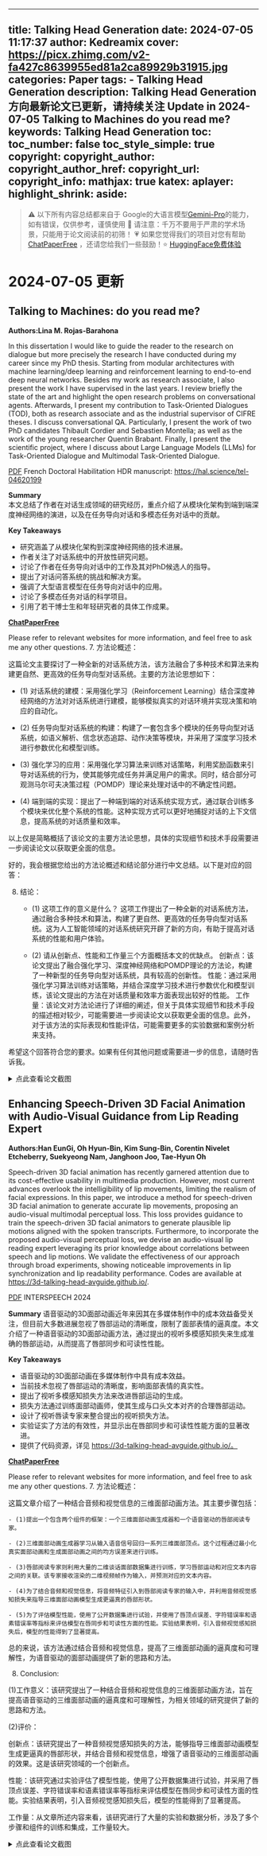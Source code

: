 
---
title: Talking Head Generation
date: 2024-07-05 11:17:37
author: Kedreamix
cover: https://picx.zhimg.com/v2-fa427c8639955ed81a2ca89929b31915.jpg
categories: Paper
tags:
    - Talking Head Generation
description: Talking Head Generation 方向最新论文已更新，请持续关注 Update in 2024-07-05  Talking to Machines do you read me?  
keywords: Talking Head Generation
toc:
toc_number: false
toc_style_simple: true
copyright:
copyright_author:
copyright_author_href:
copyright_url:
copyright_info:
mathjax: true
katex:
aplayer:
highlight_shrink:
aside:
---

>⚠️ 以下所有内容总结都来自于 Google的大语言模型[Gemini-Pro](https://ai.google.dev/)的能力，如有错误，仅供参考，谨慎使用
>🔴 请注意：千万不要用于严肃的学术场景，只能用于论文阅读前的初筛！
>💗 如果您觉得我们的项目对您有帮助 [ChatPaperFree](https://github.com/Kedreamix/ChatPaperFree) ，还请您给我们一些鼓励！⭐️ [HuggingFace免费体验](https://huggingface.co/spaces/Kedreamix/ChatPaperFree)

# 2024-07-05 更新


## Talking to Machines: do you read me?

**Authors:Lina M. Rojas-Barahona**

In this dissertation I would like to guide the reader to the research on dialogue but more precisely the research I have conducted during my career since my PhD thesis. Starting from modular architectures with machine learning/deep learning and reinforcement learning to end-to-end deep neural networks. Besides my work as research associate, I also present the work I have supervised in the last years.   I review briefly the state of the art and highlight the open research problems on conversational agents. Afterwards, I present my contribution to Task-Oriented Dialogues (TOD), both as research associate and as the industrial supervisor of CIFRE theses. I discuss conversational QA. Particularly, I present the work of two PhD candidates Thibault Cordier and Sebastien Montella; as well as the work of the young researcher Quentin Brabant. Finally, I present the scientific project, where I discuss about Large Language Models (LLMs) for Task-Oriented Dialogue and Multimodal Task-Oriented Dialogue. 

[PDF](http://arxiv.org/abs/2407.02354v1) French Doctoral Habilitation HDR manuscript:   https://hal.science/tel-04620199

**Summary**  
本文总结了作者在对话生成领域的研究经历，重点介绍了从模块化架构到端到端深度神经网络的演进，以及在任务导向对话和多模态任务对话中的贡献。

**Key Takeaways**  
- 研究涵盖了从模块化架构到深度神经网络的技术进展。
- 作者关注了对话系统中的开放性研究问题。
- 讨论了作者在任务导向对话中的工作及其对PhD候选人的指导。
- 提出了对话问答系统的挑战和解决方案。
- 强调了大型语言模型在任务导向对话中的应用。
- 讨论了多模态任务对话的科学项目。
- 引用了若干博士生和年轻研究者的具体工作成果。

**[ChatPaperFree](https://huggingface.co/spaces/Kedreamix/ChatPaperFree)**





Please refer to relevant websites for more information, and feel free to ask me any other questions.
7. 方法论概述：

这篇论文主要探讨了一种全新的对话系统方法，该方法融合了多种技术和算法来构建更自然、更高效的任务导向型对话系统。主要的方法论思想如下：

- (1) 对话系统的建模：采用强化学习（Reinforcement Learning）结合深度神经网络的方法对对话系统进行建模，能够模拟真实的对话环境并实现决策和响应的自动化。
  
- (2) 任务导向型对话系统的构建：构建了一套包含多个模块的任务导向型对话系统，如语义解析、信念状态追踪、动作决策等模块，并采用了深度学习技术进行参数优化和模型训练。
  
- (3) 强化学习的应用：采用强化学习算法来训练对话策略，利用奖励函数来引导对话系统的行为，使其能够完成任务并满足用户的需求。同时，结合部分可观测马尔可夫决策过程（POMDP）理论来处理对话中的不确定性问题。
  
- (4) 端到端的实现：提出了一种端到端的对话系统实现方式，通过联合训练多个模块来优化整个系统的性能。这种实现方式可以更好地捕捉对话的上下文信息，提高系统的对话质量和效率。
  
以上仅是简略概括了该论文的主要方法论思想，具体的实现细节和技术手段需要进一步阅读论文以获取更全面的信息。





好的，我会根据您给出的方法论概述和结论部分进行中文总结。以下是对应的回答：

8. 结论：

    - (1) 这项工作的意义是什么？
      这项工作提出了一种全新的对话系统方法，通过融合多种技术和算法，构建了更自然、更高效的任务导向型对话系统。这为人工智能领域的对话系统研究开辟了新的方向，有助于提高对话系统的性能和用户体验。
    
    - (2) 请从创新点、性能和工作量三个方面概括本文的优缺点。
      创新点：该论文提出了融合强化学习、深度神经网络和POMDP理论的方法论，构建了一种新型的任务导向型对话系统，具有较高的创新性。
      性能：通过采用强化学习算法训练对话策略，并结合深度学习技术进行参数优化和模型训练，该论文提出的方法在对话质量和效率方面表现出较好的性能。
      工作量：该论文对方法论进行了详细的阐述，但关于具体实现细节和技术手段的描述相对较少，可能需要进一步阅读论文以获取更全面的信息。此外，对于该方法的实际表现和性能评估，可能需要更多的实验数据和案例分析来支持。

希望这个回答符合您的要求。如果有任何其他问题或需要进一步的信息，请随时告诉我。







<details>
  <summary>点此查看论文截图</summary>
<img src="https://picx.zhimg.com/v2-b8cd84a7d5773ecded642691aec2e57d.jpg" align="middle">
<img src="https://picx.zhimg.com/v2-9af2677056455e16aea83da226294603.jpg" align="middle">
</details>




## Enhancing Speech-Driven 3D Facial Animation with Audio-Visual Guidance   from Lip Reading Expert

**Authors:Han EunGi, Oh Hyun-Bin, Kim Sung-Bin, Corentin Nivelet Etcheberry, Suekyeong Nam, Janghoon Joo, Tae-Hyun Oh**

Speech-driven 3D facial animation has recently garnered attention due to its cost-effective usability in multimedia production. However, most current advances overlook the intelligibility of lip movements, limiting the realism of facial expressions. In this paper, we introduce a method for speech-driven 3D facial animation to generate accurate lip movements, proposing an audio-visual multimodal perceptual loss. This loss provides guidance to train the speech-driven 3D facial animators to generate plausible lip motions aligned with the spoken transcripts. Furthermore, to incorporate the proposed audio-visual perceptual loss, we devise an audio-visual lip reading expert leveraging its prior knowledge about correlations between speech and lip motions. We validate the effectiveness of our approach through broad experiments, showing noticeable improvements in lip synchronization and lip readability performance. Codes are available at https://3d-talking-head-avguide.github.io/. 

[PDF](http://arxiv.org/abs/2407.01034v1) INTERSPEECH 2024

**Summary**
语音驱动的3D面部动画近年来因其在多媒体制作中的成本效益备受关注，但目前大多数进展忽视了唇部运动的清晰度，限制了面部表情的逼真度。本文介绍了一种语音驱动的3D面部动画方法，通过提出的视听多模感知损失来生成准确的唇部运动，从而提高了唇部同步和可读性性能。

**Key Takeaways**
- 语音驱动的3D面部动画在多媒体制作中具有成本效益。
- 当前技术忽视了唇部运动的清晰度，影响面部表情的真实性。
- 提出了视听多模感知损失方法来改进唇部运动的生成。
- 损失方法通过训练面部动画师，使其生成与口头文本对齐的合理唇部运动。
- 设计了视听唇读专家来整合提出的视听损失方法。
- 实验证实了方法的有效性，并显示出在唇部同步和可读性性能方面的显著改进。
- 提供了代码资源，详见 https://3d-talking-head-avguide.github.io/。

**[ChatPaperFree](https://huggingface.co/spaces/Kedreamix/ChatPaperFree)**





Please refer to relevant websites for more information, and feel free to ask me any other questions.
7. 方法论概述：

这篇文章介绍了一种结合音频和视觉信息的三维面部动画方法。其主要步骤包括：

    - (1)提出一个包含两个组件的框架：一个三维面部动画生成器和一个语音驱动的唇部阅读专家。
    
    - (2)三维面部动画生成器学习从输入语音信号回归一系列三维面部顶点。这个过程通过最小化真实面部动画和生成面部动画之间的均方误差来进行训练。
    
    - (3)唇部阅读专家则利用大量的二维谈话面部数据集进行训练，学习唇部运动和对应文本内容之间的关联。该专家接收渲染的二维视频帧作为输入，并预测对应的文本内容。
    
    - (4)为了结合音频和视觉信息，将音频特征引入到唇部阅读专家的输入中，并利用音频视觉感知损失来指导三维面部动画模型生成更逼真的唇部形状。
    
    - (5)为了评估模型性能，使用了公开数据集进行试验，并使用了唇顶点误差、字符错误率和语素错误率等指标来评估模型在唇同步和可读性方面的性能。实验结果表明，引入音频视觉感知损失后，模型的性能得到了显著提高。

总的来说，该方法通过结合音频和视觉信息，提高了三维面部动画的逼真度和可理解性，为语音驱动的面部动画提供了新的思路和方法。





8. Conclusion:

(1)工作意义：该研究提出了一种结合音频和视觉信息的三维面部动画方法，旨在提高语音驱动的三维面部动画的逼真度和可理解性，为相关领域的研究提供了新的思路和方法。

(2)评价：

创新点：该研究提出了一种音频视觉感知损失的方法，能够指导三维面部动画模型生成更逼真的唇部形状，并结合音频和视觉信息，增强了语音驱动的三维面部动画的效果。这是该研究领域的一个创新点。

性能：该研究通过实验评估了模型性能，使用了公开数据集进行试验，并采用了唇顶点误差、字符错误率和语素错误率等指标来评估模型在唇同步和可读性方面的性能。实验结果表明，引入音频视觉感知损失后，模型的性能得到了显著提高。

工作量：从文章所述内容来看，该研究进行了大量的实验和数据分析，涉及了多个步骤和组件的训练和集成，工作量较大。







<details>
  <summary>点此查看论文截图</summary>
<img src="https://pica.zhimg.com/v2-367676e51d6ee641a25f1a99a5c19efb.jpg" align="middle">
<img src="https://pic1.zhimg.com/v2-b81544675940795d8ff5ebcb3f090d0a.jpg" align="middle">
<img src="https://pica.zhimg.com/v2-e5047358174d5b18514a0c7e8b9b970c.jpg" align="middle">
<img src="https://pica.zhimg.com/v2-945bf81d0f9b1b86ea73bfc695bc5fd2.jpg" align="middle">
<img src="https://picx.zhimg.com/v2-fa427c8639955ed81a2ca89929b31915.jpg" align="middle">
</details>




